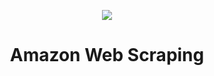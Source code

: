 <p align="center">
  <img src="https://user-images.githubusercontent.com/59677362/131146357-25eaf939-a1c5-4750-abb8-6ec3863b675f.png" />
</p>

# <p align="center"> Amazon Web Scraping </p>

